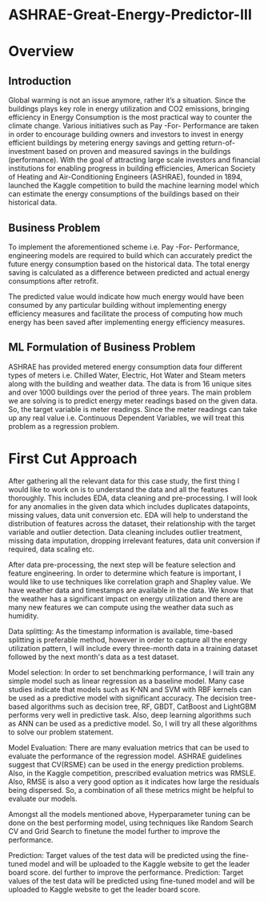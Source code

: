 # ASHRAE-Great-Energy-Predictor-III
# Overview

## Introduction

Global warming is not an issue anymore, rather it’s a situation. Since the buildings plays key role in energy utilization and CO2 emissions, bringing efficiency in Energy Consumption is the most practical way to counter the climate change. Various initiatives such as Pay -For- Performance are taken in order to encourage building owners and investors to invest in energy efficient buildings by metering energy savings and getting return-of-investment based on proven and measured savings in the buildings (performance). With the goal of attracting large scale investors and financial institutions for enabling progress in building efficiencies, American Society of Heating and Air-Conditioning Engineers (ASHRAE), founded in 1894, launched the Kaggle competition to build the machine learning model which can estimate the energy consumptions of the buildings based on their historical data.

## Business Problem

To implement the aforementioned scheme i.e. Pay -For- Performance, engineering models are required to build which can accurately predict the future energy consumption based on the historical data. The total energy saving is calculated as a difference between predicted and actual energy consumptions after retrofit.

The predicted value would indicate how much energy would have been consumed by any particular building without implementing energy efficiency measures and facilitate the process of computing how much energy has been saved after implementing energy efficiency measures.

## ML Formulation of Business Problem

ASHRAE has provided metered energy consumption data four different types of meters i.e. Chilled Water, Electric, Hot Water and Steam meters along with the building and weather data. The data is from 16 unique sites and over 1000 buildings over the period of three years.
The main problem we are solving is to predict energy meter readings based on the given data. So, the target variable is meter readings. Since the meter readings can take up any real value i.e. Continuous Dependent Variables, we will treat this problem as a regression problem.

# First Cut Approach

After gathering all the relevant data for this case study, the first thing I would like to work on is to understand the data and all the features thoroughly. This includes EDA, data cleaning and pre-processing. I will look for any anomalies in the given data which includes duplicates datapoints, missing values, data unit conversion etc. EDA will help to understand the distribution of features across the dataset, their relationship with the target variable and outlier detection. Data cleaning includes outlier treatment, missing data imputation, dropping irrelevant features, data unit conversion if required, data scaling etc.

After data pre-processing, the next step will be feature selection and feature engineering. In order to determine which feature is important, I would like to use techniques like correlation graph and Shapley value. We have weather data and timestamps are available in the data. We know that the weather has a significant impact on energy utilization and there are many new features we can compute using the weather data such as humidity.

Data splitting: As the timestamp information is available, time-based splitting is preferable method, however in order to capture all the energy utilization pattern, I will include every three-month data in a training dataset followed by the next month's data as a test dataset.

Model selection: In order to set benchmarking performance, I will train any simple model such as linear regression as a baseline model. Many case studies indicate that models such as K-NN and SVM with RBF kernels can be used as a predictive model with significant accuracy. The decision tree-based algorithms such as decision tree, RF, GBDT, CatBoost and LightGBM performs very well in predictive task. Also, deep learning algorithms such as ANN can be used as a predictive model. So, I will try all these algorithms to solve our problem statement.

Model Evaluation: There are many evaluation metrics that can be used to evaluate the performance of the regression model. ASHRAE guidelines suggest that CV(RSME) can be used in the energy prediction problems. Also, in the Kaggle competition, prescribed evaluation metrics was RMSLE. Also, RMSE is also a very good option as it indicates how large the residuals being dispersed. So, a combination of all these metrics might be helpful to evaluate our models.

Amongst all the models mentioned above, Hyperparameter tuning can be done on the best performing model, using techniques like Random Search CV and Grid Search to finetune the model further to improve the performance.

Prediction: Target values of the test data will be predicted using the fine-tuned model and will be uploaded to the Kaggle website to get the leader board score.
del further to improve the performance.
Prediction: Target values of the test data will be predicted using fine-tuned model and will be uploaded to Kaggle website to get the leader board score.
